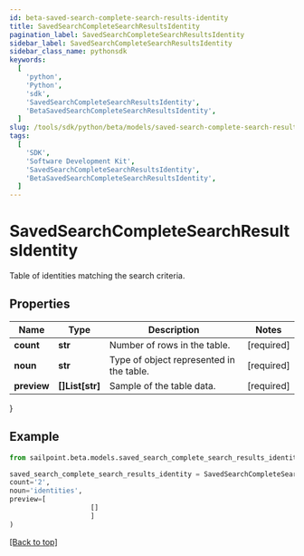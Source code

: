 ```yaml
---
id: beta-saved-search-complete-search-results-identity
title: SavedSearchCompleteSearchResultsIdentity
pagination_label: SavedSearchCompleteSearchResultsIdentity
sidebar_label: SavedSearchCompleteSearchResultsIdentity
sidebar_class_name: pythonsdk
keywords:
  [
    'python',
    'Python',
    'sdk',
    'SavedSearchCompleteSearchResultsIdentity',
    'BetaSavedSearchCompleteSearchResultsIdentity',
  ]
slug: /tools/sdk/python/beta/models/saved-search-complete-search-results-identity
tags:
  [
    'SDK',
    'Software Development Kit',
    'SavedSearchCompleteSearchResultsIdentity',
    'BetaSavedSearchCompleteSearchResultsIdentity',
  ]
---
```


# SavedSearchCompleteSearchResultsIdentity

Table of identities matching the search criteria.

## Properties

| Name | Type | Description | Notes |
| --- | --- | --- | --- |
| **count** | **str** | Number of rows in the table. | [required] |
| **noun** | **str** | Type of object represented in the table. | [required] |
| **preview** | **[]List[str]** | Sample of the table data. | [required] |

}

## Example

```python
from sailpoint.beta.models.saved_search_complete_search_results_identity import SavedSearchCompleteSearchResultsIdentity

saved_search_complete_search_results_identity = SavedSearchCompleteSearchResultsIdentity(
count='2',
noun='identities',
preview=[
                    []
                    ]
)

```

[[Back to top]](#)
